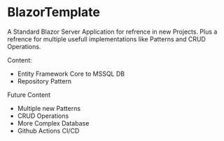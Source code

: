 # BlazorTemplate

A Standard Blazor Server Application for refrence in new Projects.
Plus a refrence for multiple usefull implementations like Patterns and CRUD Operations.

Content:
- Entity Framework Core to MSSQL DB
- Repository Pattern

Future Content
- Multiple new Patterns
- CRUD Operations
- More Complex Database
- Github Actions CI/CD
